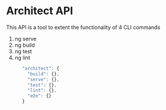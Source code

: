 # Architect API

This API is a tool to extent the functionality of 4 CLI commands

1. ng serve
2. ng build
3. ng test
4. ng lint

```javascript
      "architect": {
        "build": {},
        "serve": {},
        "test": {},
        "lint": {},
        "e2e": {}
      }
```


